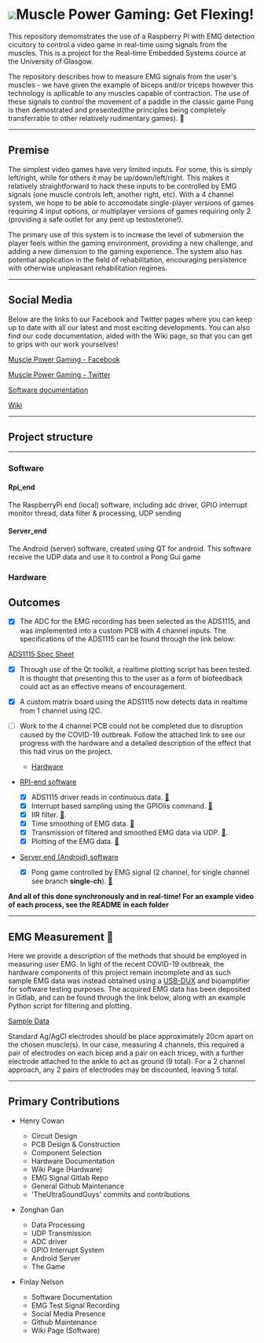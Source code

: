 
# ![](https://github.com/TheUltraSoundGuys/RTEP/blob/master/Images/Logo2.png)Muscle Power Gaming: Get Flexing!

This repository demomstrates the use of a Raspberry Pi with EMG detection cicuitory to control a video game in real-time using signals from the muscles. This is a project for the Real-time Embedded Systems cource at the University of Glasgow.

The repository describes how to measure EMG signals from the user's muscles - we have given the example of biceps and/or triceps however this technology is apllicable to any muscles capable of contraction. The use of these signals to control the movement of a paddle in the classic game Pong is then demostrated and presented(the principles being completely transferrable to other relatively rudimentary games). :ping_pong:

---

## Premise

The simplest video games have very limited inputs. For some, this is simply left/right, while for others it may be up/down/left/right. This makes it relatively straightforward to hack these inputs to be controlled by EMG signals (one muscle controls left, another right, etc). With a 4 channel system, we hope to be able to accomodate single-player versions of games requiring 4 input options, or multiplayer versions of games requiring only 2 (providing a safe outlet for any pent up testosterone!).

The primary use of this system is to increase the level of submersion the player feels within the gaming environment, providing a new challenge, and adding a new dimension to the gaming experience. The system also has potential application in the field of rehabilitation, encouraging persistence with otherwise unpleasant rehabilitation regimes.

---

## Social Media

Below are the links to our Facebook and Twitter pages where you can keep up to date with all our latest and most exciting developments. You can also find our code documentation, aided with the Wiki page, so that you can get to grips with our work yourselves!

[Muscle Power Gaming - Facebook](https://www.facebook.com/EMGamingRPI/)

[Muscle Power Gaming - Twitter](https://twitter.com/emg_pi)

[Software documentation](https://finlay-nelson.github.io/Test.io/.)

[Wiki](https://github.com/TheUltraSoundGuys/RTEP/wiki)

---

## Project structure

---
### Software
#### Rpi_end
The RaspberryPi end (local) software, including adc driver, GPIO interrupt monitor thread, data filter & processing, UDP sending
#### Server_end
The Android (server) software, created using QT for android. This software receive the UDP data and use it to control a Pong Gui game
### Hardware

## Outcomes

- [x] The ADC for the EMG recording has been selected as the ADS1115, and was implemented into a custom PCB with 4 channel inputs. The specifications of the ADS1115 can be found through the link below:

[ADS1115 Spec Sheet](http://www.ti.com/lit/ds/symlink/ads1114.pdf)

- [x] Through use of the Qt toolkit, a realtime plotting script has been tested. It is thought that presenting this to the user as a form of biofeedback could act as an effective means of encouragement. 

- [x] A custom matrix board using the ADS1115 now detects data in realtime from 1 channel using I2C.

- [ ] Work to the 4 channel PCB could not be completed due to disruption caused by the COVID-19 outbreak. Follow the attached link to see our progress with the hardware and a detailed description of the effect that this had virus on the project.
  - [Hardware](https://github.com/TheUltraSoundGuys/RTEP/tree/master/Hardware)

- [RPI-end software](https://github.com/TheUltraSoundGuys/RTEP/tree/master/Rpi_end)
  - [x] ADS1115 driver reads in continuous data. [:link:](https://github.com/TheUltraSoundGuys/RTEP/tree/master/Rpi_end/Ads1115ContinousDriver)
  - [x] Interrupt based sampling using the GPIOlis command. [:link:](https://github.com/TheUltraSoundGuys/RTEP/tree/master/Rpi_end/Rpi%20end%20together)
  - [x] IIR filter. [:link:](https://github.com/TheUltraSoundGuys/RTEP/tree/master/Rpi_end/unit%20tests%20in%20RPI%20end/Data%20filter%2Budp%20sending%20unit).
  - [x] Time smoothing of EMG data. [:link:](https://github.com/TheUltraSoundGuys/RTEP/tree/master/Rpi_end/unit%20tests%20in%20RPI%20end/Data%20filter%2Budp%20sending%20unit)
  - [x] Transmission of filtered and smoothed EMG data via UDP. [:link:](https://github.com/TheUltraSoundGuys/RTEP/blob/master/Rpi_end/unit%20tests%20in%20RPI%20end/Data%20filter%2Budp%20sending%20unit/window.cpp).
  - [x] Plotting of the EMG data. [:link:](https://github.com/TheUltraSoundGuys/RTEP/blob/master/Rpi_end/unit%20tests%20in%20RPI%20end/Data%20filter%2Budp%20sending%20unit/window.cpp)

- [Server end (Android) software](https://github.com/TheUltraSoundGuys/RTEP/tree/master/Server_end)

  - [x] Pong game controlled by EMG signal (2 channel, for single channel see branch **single-ch**). [:link:](https://github.com/TheUltraSoundGuys/RTEP/tree/master/Server_end/Server%20Pong%20GUI-all%20together)

**And all of this done synchronously and in real-time! For an example video of each process, see the README in each folder** 

---

## EMG Measurement :muscle:

Here we provide a description of the methods that should be employed in measuring user EMG. In light of the recent COVID-19 outbreak, the hardware components of this project remain incomplete and as such sample EMG data was instead obtained using a [USB-DUX](https://www.linux-usb-daq.co.uk/order2/) and bioamplifier for software testing purposes. The acquired EMG data has been deposited in Gitlab, and can be found through the link below, along with an example Python script for filtering and plotting.

[Sample Data](https://gitlab.com/HenryCowan/rte-emg-signals/-/tree/master)

Standard Ag/AgCl electrodes should be place approximately 20cm apart on the chosen muscle(s). In our case, measuring 4 channels, this required a pair of electrodes on each bicep and a pair on each tricep, with a further electrode attached to the ankle to act as ground (9 total). For a 2 channel approach, any 2 pairs of electrodes may be discounted, leaving 5 total.  

---

## Primary Contributions

- Henry Cowan
  - Circuit Design
  - PCB Design & Construction
  - Component Selection
  - Hardware Documentation
  - Wiki Page (Hardware)
  - EMG Signal Gitlab Repo
  - General Github Maintenance
  - 'TheUltraSoundGuys' commits and contributions

- Zonghan Gan
  - Data Processing
  - UDP Transmission
  - ADC driver
  - GPIO Interrupt System
  - Android Server
  - The Game

- Finlay Nelson
  - Software Documentation
  - EMG Test Signal Recording
  - Social Media Presence
  - Github Maintenance
  - Wiki Page (Software)



